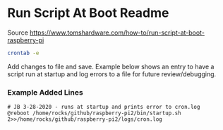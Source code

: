 # Run Script At Boot Readme

Source https://www.tomshardware.com/how-to/run-script-at-boot-raspberry-pi 

```bash
crontab -e
```

Add changes to file and save. Example below shows an entry to have a script run at startup and log errors to a file for future review/debugging.

### Example Added Lines

```
# JB 3-28-2020 - runs at startup and prints error to cron.log
@reboot /home/rocks/github/raspberry-pi2/bin/startup.sh 2>>/home/rocks/github/raspberry-pi2/logs/cron.log
```
